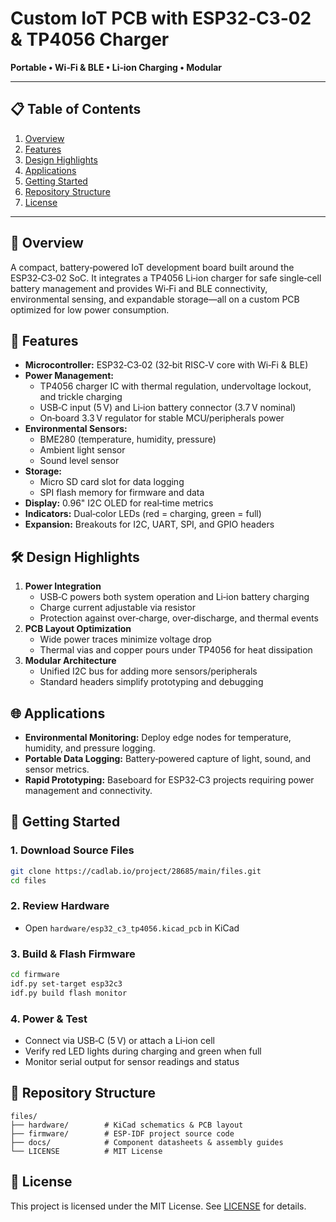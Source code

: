 # Custom IoT PCB with ESP32‑C3‑02 & TP4056 Charger

**Portable • Wi‑Fi & BLE • Li‑ion Charging • Modular**

---

## 📋 Table of Contents
1. [Overview](#overview)
2. [Features](#features)
3. [Design Highlights](#design-highlights)
4. [Applications](#applications)
5. [Getting Started](#getting-started)
6. [Repository Structure](#repository-structure)
7. [License](#license)

---

## 🌟 Overview
A compact, battery‑powered IoT development board built around the ESP32‑C3‑02 SoC. It integrates a TP4056 Li‑ion charger for safe single‑cell battery management and provides Wi‑Fi and BLE connectivity, environmental sensing, and expandable storage—all on a custom PCB optimized for low power consumption.

## 🚀 Features
- **Microcontroller:** ESP32‑C3‑02 (32‑bit RISC‑V core with Wi‑Fi & BLE)
- **Power Management:**
  - TP4056 charger IC with thermal regulation, undervoltage lockout, and trickle charging
  - USB‑C input (5 V) and Li‑ion battery connector (3.7 V nominal)
  - On‑board 3.3 V regulator for stable MCU/peripherals power
- **Environmental Sensors:**
  - BME280 (temperature, humidity, pressure)
  - Ambient light sensor
  - Sound level sensor
- **Storage:**
  - Micro SD card slot for data logging
  - SPI flash memory for firmware and data
- **Display:** 0.96" I2C OLED for real‑time metrics
- **Indicators:** Dual‑color LEDs (red = charging, green = full)
- **Expansion:** Breakouts for I2C, UART, SPI, and GPIO headers

## 🛠️ Design Highlights
1. **Power Integration**
   - USB‑C powers both system operation and Li‑ion battery charging
   - Charge current adjustable via resistor
   - Protection against over‑charge, over‑discharge, and thermal events
2. **PCB Layout Optimization**
   - Wide power traces minimize voltage drop
   - Thermal vias and copper pours under TP4056 for heat dissipation
3. **Modular Architecture**
   - Unified I2C bus for adding more sensors/peripherals
   - Standard headers simplify prototyping and debugging

## 🌐 Applications
- **Environmental Monitoring:** Deploy edge nodes for temperature, humidity, and pressure logging.
- **Portable Data Logging:** Battery‑powered capture of light, sound, and sensor metrics.
- **Rapid Prototyping:** Baseboard for ESP32‑C3 projects requiring power management and connectivity.

## 🏁 Getting Started
### 1. Download Source Files
```bash
git clone https://cadlab.io/project/28685/main/files.git
cd files
```

### 2. Review Hardware
- Open `hardware/esp32_c3_tp4056.kicad_pcb` in KiCad

### 3. Build & Flash Firmware
```bash
cd firmware
idf.py set-target esp32c3
idf.py build flash monitor
```

### 4. Power & Test
- Connect via USB‑C (5 V) or attach a Li‑ion cell
- Verify red LED lights during charging and green when full
- Monitor serial output for sensor readings and status

## 📂 Repository Structure
```
files/
├── hardware/        # KiCad schematics & PCB layout
├── firmware/        # ESP‑IDF project source code
├── docs/            # Component datasheets & assembly guides
└── LICENSE          # MIT License
```

## 📄 License
This project is licensed under the MIT License. See [LICENSE](LICENSE) for details.

